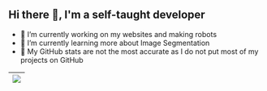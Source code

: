 ## Hi there 👋, I'm a self-taught developer
- 🔭 I’m currently working on my websites and making robots
- 🌱 I’m currently learning more about Image Segmentation
- 🥲 My GitHub stats are not the most accurate as I do not put most of my projects on GitHub


| <a href="https://github.com/quokka1024/" target="_blank"><img align="center" src="https://github-readme-stats-quokka1024s-projects.vercel.app/api/top-langs/?username=quokka1024&theme=transparent&langs_count=20" /></a> |
| ------------- |
<!--
**quokka1024/quokka1024** is a ✨ _special_ ✨ repository because its `README.md` (this file) appears on your GitHub profile.

Here are some ideas to get you started:

- 🔭 I’m currently working on ...
- 🌱 I’m currently learning ...
- 👯 I’m looking to collaborate on ...
- 🤔 I’m looking for help with ...
- 💬 Ask me about ...
- 📫 How to reach me: ...
- 😄 Pronouns: ...
- ⚡ Fun fact: ...
-->
